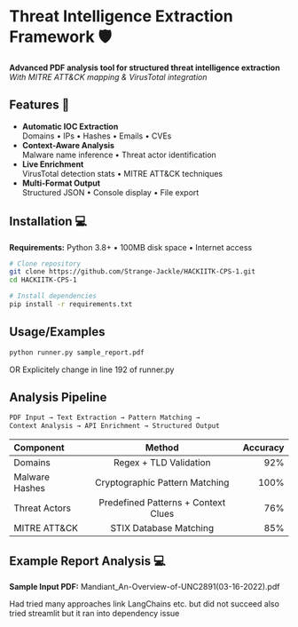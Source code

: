# Threat Intelligence Extraction Framework 🛡️

**Advanced PDF analysis tool for structured threat intelligence extraction**  
*With MITRE ATT&CK mapping & VirusTotal integration*

## Features 🌟

- **Automatic IOC Extraction**  
  Domains • IPs • Hashes • Emails • CVEs
- **Context-Aware Analysis**  
  Malware name inference • Threat actor identification
- **Live Enrichment**  
  VirusTotal detection stats • MITRE ATT&CK techniques
- **Multi-Format Output**  
  Structured JSON • Console display • File export

## Installation 💻

**Requirements:** Python 3.8+ • 100MB disk space • Internet access

```bash
# Clone repository
git clone https://github.com/Strange-Jackle/HACKIITK-CPS-1.git
cd HACKIITK-CPS-1

# Install dependencies
pip install -r requirements.txt
```
## Usage/Examples

```bash
python runner.py sample_report.pdf
```
OR Explicitely change in line 192 of runner.py

## Analysis Pipeline

```bash
PDF Input → Text Extraction → Pattern Matching → 
Context Analysis → API Enrichment → Structured Output
```
| Component |  Method  | Accuracy |
|:-----|:--------:|------:|
| Domains   | Regex + TLD Validation | 92% |
| Malware Hashes   |  Cryptographic Pattern Matching  |   100% |
| Threat Actors   | Predefined Patterns + Context Clues	 |    76% |
| MITRE ATT&CK   | STIX Database Matching |    85% |

## Example Report Analysis 💻

**Sample Input PDF:** Mandiant_An-Overview-of-UNC2891(03-16-2022).pdf

Had tried many approaches link LangChains etc. but did not succeed also tried streamlit but it ran into dependency issue
